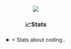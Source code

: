 <div align="center">
  
<p align="center">
  <img src="https://lanyard.cnrad.dev/api/1018290650602553364" />
</p>

### 📈Stats
<details>
    <summary> ⚡ Stats about coding.. </> </summary>
    <br/>

<!--START_SECTION:waka-->
![Code Time](http://img.shields.io/badge/Code%20Time-128%20hrs%2039%20mins-blue)

![Profile Views](http://img.shields.io/badge/Profile%20Views-6-blue)

**🐱 My GitHub Data** 

> 📦 1.2 MB Used in GitHub's Storage 
 > 
> 🏆 12 Contributions in the Year 2025
 > 
> 💼 Opted to Hire
 > 
> 📜 5 Public Repositories 
 > 
> 🔑 19 Private Repositories 
 > 
**I'm an Early 🐤** 

```text
🌞 Morning                27 commits          ██░░░░░░░░░░░░░░░░░░░░░░░   06.89 % 
🌆 Daytime                187 commits         ████████████░░░░░░░░░░░░░   47.70 % 
🌃 Evening                135 commits         █████████░░░░░░░░░░░░░░░░   34.44 % 
🌙 Night                  43 commits          ███░░░░░░░░░░░░░░░░░░░░░░   10.97 % 
```
📅 **I'm Most Productive on Sunday** 

```text
Monday                   23 commits          █░░░░░░░░░░░░░░░░░░░░░░░░   05.87 % 
Tuesday                  48 commits          ███░░░░░░░░░░░░░░░░░░░░░░   12.24 % 
Wednesday                51 commits          ███░░░░░░░░░░░░░░░░░░░░░░   13.01 % 
Thursday                 62 commits          ████░░░░░░░░░░░░░░░░░░░░░   15.82 % 
Friday                   52 commits          ███░░░░░░░░░░░░░░░░░░░░░░   13.27 % 
Saturday                 69 commits          ████░░░░░░░░░░░░░░░░░░░░░   17.60 % 
Sunday                   87 commits          ██████░░░░░░░░░░░░░░░░░░░   22.19 % 
```


📊 **This Week I Spent My Time On** 

```text
🕑︎ Time Zone: Europe/Berlin

💬 Programming Languages: 
Lua                      15 hrs 51 mins      █████████████████░░░░░░░░   69.60 % 
Bash                     3 hrs 56 mins       ████░░░░░░░░░░░░░░░░░░░░░   17.31 % 
JavaScript               38 mins             █░░░░░░░░░░░░░░░░░░░░░░░░   02.80 % 
Other                    38 mins             █░░░░░░░░░░░░░░░░░░░░░░░░   02.79 % 
HTML                     28 mins             █░░░░░░░░░░░░░░░░░░░░░░░░   02.12 % 

🔥 Editors: 
VS Code                  22 hrs 47 mins      █████████████████████████   100.00 % 

🐱‍💻 Projects: 
[gamemode]               17 hrs 9 mins       ███████████████████░░░░░░   75.24 % 
backend-related          3 hrs 40 mins       ████░░░░░░░░░░░░░░░░░░░░░   16.09 % 
neohost                  56 mins             █░░░░░░░░░░░░░░░░░░░░░░░░   04.11 % 
proxmox-dashboard        29 mins             █░░░░░░░░░░░░░░░░░░░░░░░░   02.19 % 
Unknown Project          23 mins             ░░░░░░░░░░░░░░░░░░░░░░░░░   01.71 % 

💻 Operating System: 
Windows                  22 hrs 47 mins      █████████████████████████   100.00 % 
```

**I Mostly Code in JavaScript** 

```text
JavaScript               8 repos             █████████░░░░░░░░░░░░░░░░   34.78 % 
Lua                      6 repos             ███████░░░░░░░░░░░░░░░░░░   26.09 % 
Python                   3 repos             ███░░░░░░░░░░░░░░░░░░░░░░   13.04 % 
TypeScript               2 repos             ██░░░░░░░░░░░░░░░░░░░░░░░   08.70 % 
HTML                     1 repo              █░░░░░░░░░░░░░░░░░░░░░░░░   04.35 % 
```




 Last Updated on 24/01/2025 15:38:56 UTC
<!--END_SECTION:waka-->
</details>
